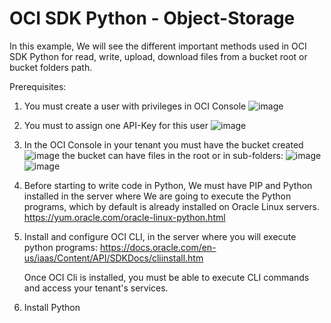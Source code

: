 # OCI SDK Python - Object-Storage
In this example, We will see the different important methods used in OCI SDK Python for read, write, upload, download  files from a bucket root or bucket folders path.

Prerequisites:
1. You must create a user with privileges in OCI Console
![image](https://user-images.githubusercontent.com/68925714/190233605-1399dfeb-4bbf-4705-848c-5b9c25be27c0.png)

2.  You must to assign one API-Key for this user
![image](https://user-images.githubusercontent.com/68925714/190236477-2f341e8c-609f-49b5-8bc5-111898869d98.png)

3. In the OCI Console in your tenant you must have the bucket created
![image](https://user-images.githubusercontent.com/68925714/190236830-9806cf66-0b87-4542-a509-2c364e0d4854.png)
   the bucket can have files in the root or in sub-folders:
![image](https://user-images.githubusercontent.com/68925714/190237032-05b71299-5147-47a8-a2a9-514c2a11cdd9.png)
![image](https://user-images.githubusercontent.com/68925714/190237109-636fdc71-4ef4-4518-b324-19975efc1411.png)


5. Before starting to write code in Python, We must have PIP and Python installed in the server where We are going to execute the Python programs, which by default is already installed on Oracle Linux servers.
      https://yum.oracle.com/oracle-linux-python.html
7. Install and configure OCI CLI, in the server where you will execute python programs:
      https://docs.oracle.com/en-us/iaas/Content/API/SDKDocs/cliinstall.htm
      
   Once OCI Cli is installed, you must be able to execute CLI commands and access your tenant's services.
     

      
2. Install Python
